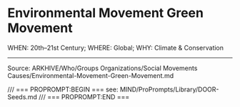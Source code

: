# Environmental Movement Green Movement

WHEN: 20th–21st Century; WHERE: Global; WHY: Climate & Conservation

---
Source: ARKHIVE/Who/Groups Organizations/Social Movements Causes/Environmental-Movement-Green-Movement.md

/// === PROPROMPT:BEGIN ===
see: MIND/ProPrompts/Library/DOOR-Seeds.md
/// === PROPROMPT:END ===
